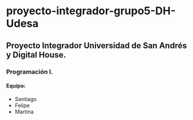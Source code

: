 # proyecto-integrador-grupo5-DH-Udesa
## Proyecto Integrador Universidad de San Andrés y Digital House. 
### Programación I. 

#### Equipo:
- Santiago
- Felipe
- Martina